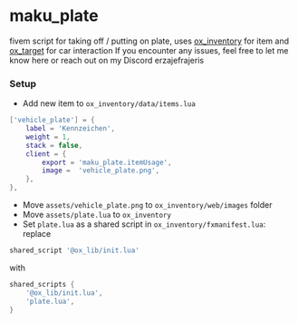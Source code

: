 # maku_plate

fivem script for taking off / putting on plate, uses [ox_inventory](https://github.com/overextended/ox_inventory) for item and [ox_target](https://github.com/overextended/ox_target) for car interaction
If you encounter any issues, feel free to let me know here or reach out on my Discord erzajefrajeris

### Setup

-   Add new item to `ox_inventory/data/items.lua`

```lua
['vehicle_plate'] = {
	label = 'Kennzeichen',
	weight = 1,
	stack = false,
	client = {
		export = 'maku_plate.itemUsage',
		image =  'vehicle_plate.png',
	},
},
```

-   Move `assets/vehicle_plate.png` to `ox_inventory/web/images` folder
-   Move `assets/plate.lua` to `ox_inventory`
-   Set `plate.lua` as a shared script in `ox_inventory/fxmanifest.lua`:
replace 
```lua
shared_script '@ox_lib/init.lua'
```
with
```lua
shared_scripts {
    '@ox_lib/init.lua',
    'plate.lua',
}
```


